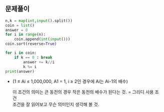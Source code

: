 ## 문제풀이

```python
n,k = map(int,input().split())
coin = list()
answer = 0
for i in range(n):
    coin.append(int(input()))
coin.sort(reverse=True)

for i in coin:
    if k == 0 : break
		answer += k//i
		k %= i 
print(answer)
```

- (1 ≤ Ai ≤ 1,000,000, A1 = 1, i ≥ 2인 경우에 Ai는 Ai-1의 배수)

    이 조건의 의미는 큰 동전의 경우 작은 동전의 배수가 된다는 것. = 그리디 사용 조건     
    조건을 잘 읽어보고 무슨 의미인지 생각해 볼 것.
